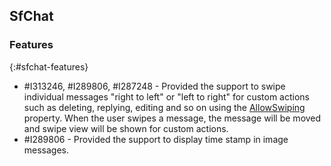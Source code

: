 ## SfChat

### Features
{:#sfchat-features}

* #I313246, #I289806, #I287248 - Provided the support to swipe individual messages "right to left" or "left to right" for custom actions such as deleting, replying, editing and so on using the [AllowSwiping](https://help.syncfusion.com/cr/xamarin/Syncfusion.XForms.Chat.SfChat.html#Syncfusion_XForms_Chat_SfChat_AllowSwiping) property. When the user swipes a message, the message will be moved and swipe view will be shown for custom actions.
* #I289806 - Provided the support to display time stamp in image messages.